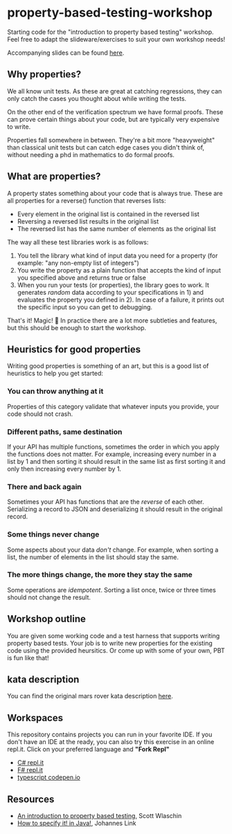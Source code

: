 # property-based-testing-workshop
Starting code for the "introduction to property based testing" workshop.
Feel free to adapt the slideware/exercises to suit your own workshop needs!

Accompanying slides can be found [here](https://github.com/jovaneyck/property-based-testing-workshop/blob/main/hands-on-property-based-testing.pdf).

## Why properties?

We all know unit tests. As these are great at catching regressions, they can only catch the cases you thought about while writing the tests.

On the other end of the verification spectrum we have formal proofs. These can prove certain things about your code, but are typically very expensive to write.

Properties fall somewhere in between. They're a bit more "heavyweight" than classical unit tests but can catch edge cases you didn't think of, without needing a phd in mathematics to do formal proofs.

## What are properties?

A property states something about your code that is always true. These are all properties for a reverse() function that reverses lists:

* Every element in the original list is contained in the reversed list
* Reversing a reversed list results in the original list
* The reversed list has the same number of elements as the original list

The way all these test libraries work is as follows:

1. You tell the library what kind of input data you need for a property (for example: "any non-empty list of integers")
2. You write the property as a plain function that accepts the kind of input you specified above and returns true or false
3. When you run your tests (or properties), the library goes to work. It generates *random* data according to your specifications in 1) and evaluates the property you defined in 2). In case of a failure, it prints out the specific input so you can get to debugging. 

That's it! Magic! 🦄 In practice there are a lot more subtleties and features, but this should be enough to start the workshop.

## Heuristics for good properties

Writing good properties is something of an art, but this is a good list of heuristics to help you get started:

### You can throw anything at it

Properties of this category validate that whatever inputs you provide, your code should not crash.

### Different paths, same destination

If your API has multiple functions, sometimes the order in which you apply the functions does not matter. For example, increasing every number in a list by 1 and then sorting it should result in the same list as first sorting it and only then increasing every number by 1.

### There and back again

Sometimes your API has functions that are the *reverse* of each other. Serializing a record to JSON and deserializing it should result in the original record.

### Some things never change

Some aspects about your data *don't* change. For example, when sorting a list, the number of elements in the list should stay the same.

### The more things change, the more they stay the same

Some operations are *idempotent*. Sorting a list once, twice or three times should not change the result. 

## Workshop outline

You are given some working code and a test harness that supports writing property based tests.
Your job is to write new properties for the existing code using the provided heursitics. Or come up with some of your own, PBT is fun like that!

## kata description
You can find the original mars rover kata description [here](https://kata-log.rocks/mars-rover-kata).

## Workspaces

This repository contains projects you can run in your favorite IDE. If you don't have an IDE at the ready, you can also try this exercise in an online repl.it. Click on your preferred language and **"Fork Repl"** 

* [C# repl.it](https://replit.com/@praGmatic/pbt-csharp?v=1)
* [F# repl.it](https://replit.com/@praGmatic/pbt-fsharp?v=1)
* [typescript codepen.io](https://codepen.io/jovaneyck/pen/YzvRggq?editors=0010)

## Resources

* [An introduction to property based testing](https://fsharpforfunandprofit.com/pbt/), Scott Wlaschin
* [How to specify it! in Java!](https://johanneslink.net/how-to-specify-it/), Johannes Link
